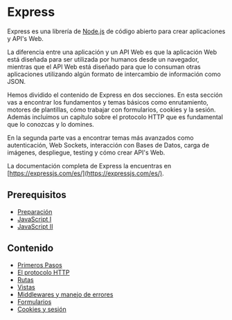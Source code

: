 # Express

Express es una librería de [Node.js](https://nodejs.org/en/) de código abierto para crear aplicaciones y API's Web.

La diferencia entre una aplicación y un API Web es que la aplicación Web está diseñada para ser utilizada por humanos desde un navegador, mientras que el API Web está diseñado para que lo consuman otras aplicaciones utilizando algún formato de intercambio de información como JSON.

Hemos dividido el contenido de Express en dos secciones. En esta sección vas a encontrar los fundamentos y temas básicos como enrutamiento, motores de plantillas, cómo trabajar con formularios, cookies y la sesión. Además incluímos un capítulo sobre el protocolo HTTP que es fundamental que lo conozcas y lo domines.

En la segunda parte vas a encontrar temas más avanzados como autenticación, Web Sockets, interacción con Bases de Datos, carga de imágenes, despliegue, testing y cómo crear API's Web.

La documentación completa de Express la encuentras en [https://expressjs.com/es/](https://expressjs.com/es/).

## Prerequisitos

* [Preparación](prep/README.md)
* [JavaScript I](js/README.md)
* [JavaScript II](js-ii/README.md)

## Contenido

* [Primeros Pasos](1-primeros-pasos)
* [El protocolo HTTP](2-protocolo-http.md)
* [Rutas](3-rutas.md)
* [Vistas](4-vistas.md)
* [Middlewares y manejo de errores](5-middlewares.md)
* [Formularios](6-formularios.md)
* [Cookies y sesión](7-cookies-y-sesion.md)
